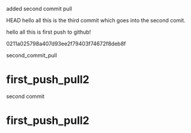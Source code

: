 
added second commit pull



HEAD
hello all this is the third commit which goes into the second comit. 




hello all this is first push to github!

 0211a025798a407d93ee2f79403f74672f8deb8f






second_commit_pull
# first_push_pull2

second commit
# first_push_pull2



